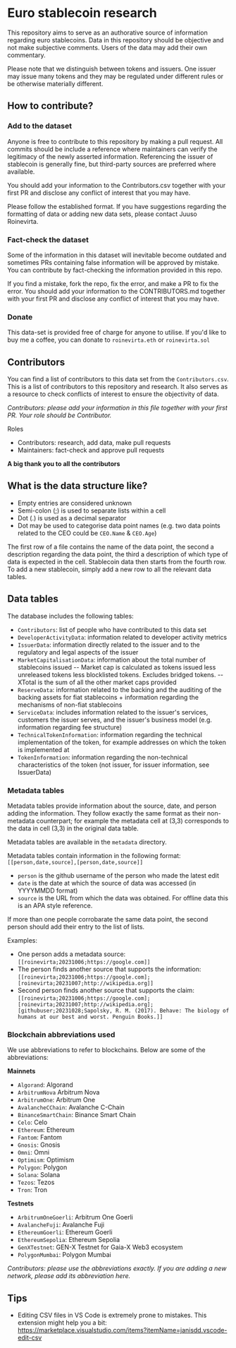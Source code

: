 # Euro stablecoin research

This repository aims to serve as an authorative source of information regarding euro stablecoins. Data in this repository should be objective and not make subjective comments. Users of the data may add their own commentary.

Please note that we distinguish between tokens and issuers. One issuer may issue many tokens and they may be regulated under different rules or be otherwise materially different.


## How to contribute?

### Add to the dataset

Anyone is free to contribute to this repository by making a pull request. All commits should be include a reference where maintainers can verify the legitimacy of the newly asserted information. Referencing the issuer of stablecoin is generally fine, but third-party sources are preferred where available.

You should add your information to the Contributors.csv together with your first PR and disclose any conflict of interest that you may have.

Please follow the established format. If you have suggestions regarding the formatting of data or adding new data sets, please contact Juuso Roinevirta.

### Fact-check the dataset

Some of the information in this dataset will inevitable become outdated and sometimes PRs containing false information will be approved by mistake. You can contribute by fact-checking the information provided in this repo.

If you find a mistake, fork the repo, fix the error, and make a PR to fix the error. You should add your information to the CONTRIBUTORS.md together with your first PR and disclose any conflict of interest that you may have.

### Donate

This data-set is provided free of charge for anyone to utilise. If you'd like to buy me a coffee, you can donate to `roinevirta.eth` or `roinevirta.sol`

## Contributors

You can find a list of contributors to this data set from the `Contributors.csv`. This is a list of contributors to this repository and research. It also serves as a resource to check conflicts of interest to ensure the objectivity of data.

*Contributors: please add your information in this file together with your first PR. Your role should be Contributor.*

Roles
- Contributors: research, add data, make pull requests
- Maintainers: fact-check and approve pull requests

**A big thank you to all the contributors**


## What is the data structure like?

- Empty entries are considered unknown
- Semi-colon (;) is used to separate lists within a cell
- Dot (.) is used as a decimal separator
- Dot may be used to categorise data point names (e.g. two data points related to the CEO could be `CEO.Name` & `CEO.Age`)

The first row of a file contains the name of the data point, the second a description regarding the data point, the third a description of which type of data is expected in the cell. Stablecoin data then starts from the fourth row. To add a new stablecoin, simply add a new row to all the relevant data tables.

## Data tables

The database includes the following tables:

- `Contributors`: list of people who have contributed to this data set
- `DeveloperActivityData`: information related to developer activity metrics
- `IssuerData`: information directly related to the issuer and to the regulatory and legal aspects of the issuer
- `MarketCapitalisationData`: information about the total number of stablecoins issued
-- Market cap is calculated as tokens issued less unreleased tokens less blocklisted tokens. Excludes bridged tokens.
-- XTotal is the sum of all the other market caps provided
- `ReserveData`: information related to the backing and the auditing of the backing assets for fiat stablecoins + information regarding the mechanisms of non-fiat stablecoins
- `ServiceData`: includes information related to the issuer's services, customers the issuer serves, and the issuer's business model (e.g. information regarding fee structure)
- `TechnicalTokenInformation`: information regarding the technical implementation of the token, for example addresses on which the token is implemented at
- `TokenInformation`: information regarding the non-technical characteristics of the token (not issuer, for issuer information, see IssuerData)

### Metadata tables

Metadata tables provide information about the source, date, and person adding the information. They follow exactly the same format as their non-metadata counterpart; for example the metadata cell at (3,3) corresponds to the data in cell (3,3) in the original data table.

Metadata tables are available in the `metadata` directory.

Metadata tables contain information in the following format: `[[person,date,source],[person,date,source]]`
- `person` is the github username of the person who made the latest edit
- `date` is the date at which the source of data was accessed (in YYYYMMDD format)
- `source` is the URL from which the data was obtained. For offline data this is an APA style reference.

If more than one people corrobarate the same data point, the second person should add their entry to the list of lists.

Examples:
- One person adds a metadata source: `[[roinevirta;20231006;https://google.com]]`
- The person finds another source that supports the information: `[[roinevirta;20231006;https://google.com];[roinevirta;20231007;http://wikipedia.org]]`
- Second person finds another source that supports the claim: `[[roinevirta;20231006;https://google.com];[roinevirta;20231007;http://wikipedia.org];[githubuser;20231028;Sapolsky, R. M. (2017). Behave: The biology of humans at our best and worst. Penguin Books.]]`


### Blockchain abbreviations used

We use abbreviations to refer to blockchains. Below are some of the abbreviations:

**Mainnets**
- `Algorand`: Algorand
- `ArbitrumNova` Arbitrum Nova
- `ArbitrumOne`: Arbitrum One
- `AvalancheCChain`: Avalanche C-Chain
- `BinanceSmartChain`: Binance Smart Chain
- `Celo`: Celo
- `Ethereum`: Ethereum
- `Fantom`: Fantom
- `Gnosis`: Gnosis
- `Omni`: Omni
- `Optimism`: Optimism
- `Polygon`: Polygon
- `Solana`: Solana
- `Tezos`: Tezos
- `Tron`: Tron

**Testnets**
- `ArbitrumOneGoerli`: Arbitrum One Goerli
- `AvalancheFuji`: Avalanche Fuji
- `EthereumGoerli`: Ethereum Goerli
- `EthereumSepolia`: Ethereum Sepolia
- `GenXTestnet`: GEN-X Testnet for Gaia-X Web3 ecosystem
- `PolygonMumbai`: Polygon Mumbai

*Contributors: please use the abbreviations exactly. If you are adding a new network, please add its abbreviation here.*

## Tips

- Editing CSV files in VS Code is extremely prone to mistakes. This extension might help you a bit: https://marketplace.visualstudio.com/items?itemName=janisdd.vscode-edit-csv